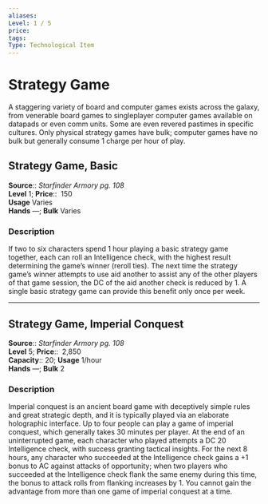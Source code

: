 ```yaml
---
aliases: 
Level: 1 / 5
price:  
tags: 
Type: Technological Item
---
```


# Strategy Game

A staggering variety of board and computer games exists across the galaxy, from venerable board games to singleplayer computer games available on datapads or even comm units. Some are even revered pastimes in specific cultures. Only physical strategy games have bulk; computer games have no bulk but generally consume 1 charge per hour of play.  

## Strategy Game, Basic

**Source**:: _Starfinder Armory pg. 108_  
**Level** 1;
**Price**::  150  
**Usage** Varies  
**Hands** —; **Bulk** Varies

### Description

If two to six characters spend 1 hour playing a basic strategy game together, each can roll an Intelligence check, with the highest result determining the game’s winner (reroll ties). The next time the strategy game’s winner attempts to use aid another to assist any of the other players of that game session, the DC of the aid another check is reduced by 1. A single basic strategy game can provide this benefit only once per week.

---

## Strategy Game, Imperial Conquest

**Source**:: _Starfinder Armory pg. 108_  
**Level** 5;
**Price**::  2,850  
**Capacity**:: 20; **Usage** 1/hour  
**Hands** —; **Bulk** 2

### Description

Imperial conquest is an ancient board game with deceptively simple rules and great strategic depth, and it is typically played via an elaborate holographic interface. Up to four people can play a game of imperial conquest, which generally takes 30 minutes per player. At the end of an uninterrupted game, each character who played attempts a DC 20 Intelligence check, with success granting tactical insights. For the next 8 hours, any character who succeeded at the Intelligence check gains a +1 bonus to AC against attacks of opportunity; when two players who succeeded at the Intelligence check flank the same enemy during this time, the bonus to attack rolls from flanking increases by 1. You cannot gain the advantage from more than one game of imperial conquest at a time.

